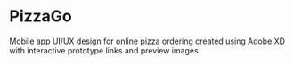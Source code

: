 # PizzaGo
Mobile app UI/UX design for online pizza ordering created using Adobe XD with interactive prototype links and preview images.
